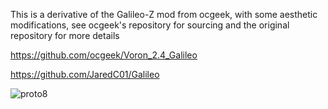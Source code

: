 This is a derivative of the Galileo-Z mod from ocgeek, with some aesthetic modifications, see ocgeek's repository for sourcing and the original repository for more details

https://github.com/ocgeek/Voron_2.4_Galileo

https://github.com/JaredC01/Galileo


![proto8](https://user-images.githubusercontent.com/28500698/138638295-dd56ca95-18eb-4065-8754-3ce0db2169b7.jpg)
